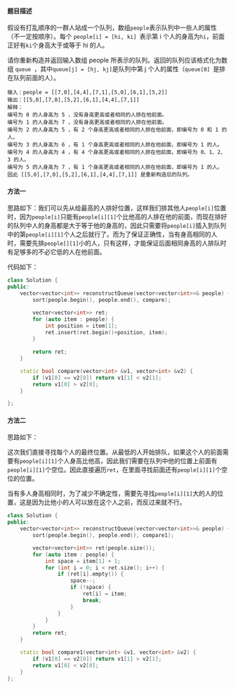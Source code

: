 #### 题目描述

假设有打乱顺序的一群人站成一个队列，数组` people `表示队列中一些人的属性（不一定按顺序）。每个 `people[i] = [hi, ki] `表示第 i 个人的身高为` hi `，前面 正好有` ki `个身高大于或等于 hi 的人。

请你重新构造并返回输入数组 people 所表示的队列。返回的队列应该格式化为数组 `queue `，其中` queue[j] = [hj, kj] `是队列中第 j 个人的属性（`queue[0] `是排在队列前面的人）。

```
输入：people = [[7,0],[4,4],[7,1],[5,0],[6,1],[5,2]]
输出：[[5,0],[7,0],[5,2],[6,1],[4,4],[7,1]]
解释：
编号为 0 的人身高为 5 ，没有身高更高或者相同的人排在他前面。
编号为 1 的人身高为 7 ，没有身高更高或者相同的人排在他前面。
编号为 2 的人身高为 5 ，有 2 个身高更高或者相同的人排在他前面，即编号为 0 和 1 的人。
编号为 3 的人身高为 6 ，有 1 个身高更高或者相同的人排在他前面，即编号为 1 的人。
编号为 4 的人身高为 4 ，有 4 个身高更高或者相同的人排在他前面，即编号为 0、1、2、3 的人。
编号为 5 的人身高为 7 ，有 1 个身高更高或者相同的人排在他前面，即编号为 1 的人。
因此 [[5,0],[7,0],[5,2],[6,1],[4,4],[7,1]] 是重新构造后的队列。
```



#### 方法一

思路如下：我们可以先从给最高的人排好位置，这样我们排其他人`people[i]`位置时，因为`people[i]`只能有`people[i][1]`个比他高的人排在他的前面，而现在排好的队列中人的身高都是大于等于他的身高的，因此只需要将`people[i]`插入到队列中的第`people[i][1]`个人之后就行了。而为了保证正确性，当有身高相同的人时，需要先排`people[][1]`小的人，只有这样，才能保证后面相同身高的人排队时有足够多的不必它低的人在他前面。

代码如下：

```c++
class Solution {
public:
    vector<vector<int>> reconstructQueue(vector<vector<int>>& people) {
        sort(people.begin(), people.end(), compare);

        vector<vector<int>> ret;
        for (auto item : people) {
            int position = item[1];
            ret.insert(ret.begin()+position, item);
        }
        
        return ret;
    }

    static bool compare(vector<int> &v1, vector<int> &v2) {
        if (v1[0] == v2[0]) return v1[1] < v2[1];
        return v1[0] > v2[0];
    }

};
```



#### 方法二

思路如下：

这次我们直接寻找每个人的最终位置。从最低的人开始排队，如果这个人的前面需要有`people[i][1]`个人身高比他高，因此我们需要在队列中他的位置上前面有`people[i][1]`个空位。因此直接遍历`ret`，在里面寻找前面还有`people[i][1]`个空位的位置。

当有多人身高相同时，为了减少不确定性，需要先寻找`people[i][1]`大的人的位置，这是因为比他小的人可以放在这个人之前，而反过来就不行。

```c++
class Solution {
public:
    vector<vector<int>> reconstructQueue(vector<vector<int>>& people) {
        sort(people.begin(), people.end(), compare1);

        vector<vector<int>> ret(people.size());
        for (auto item : people) {
            int space = item[1] + 1;
            for (int i = 0; i < ret.size(); i++) {
                if (ret[i].empty()) {
                    space--;
                    if (!space) {
                        ret[i] = item;
                        break;
                    }
                }
            }
        }
        return ret;
    }

    static bool compare1(vector<int> &v1, vector<int> &v2) {
        if (v1[0] == v2[0]) return v1[1] > v2[1];
        return v1[0] < v2[0];
    }
};
```

